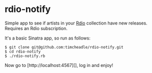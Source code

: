 # rdio-notify

Simple app to see if artists in your [Rdio](http://rdio.com) collection
have new releases. Requires an Rdio subscription.

It's a basic Sinatra app, so run as follows:
```
$ git clone git@github.com:timcheadle/rdio-notify.git
$ cd rdio-notify
$ ./rdio-notify.rb
```
Now go to [http://localhost:4567][], log in and enjoy!
